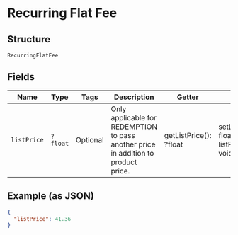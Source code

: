 
# Recurring Flat Fee

## Structure

`RecurringFlatFee`

## Fields

| Name | Type | Tags | Description | Getter | Setter |
|  --- | --- | --- | --- | --- | --- |
| `listPrice` | `?float` | Optional | Only applicable for REDEMPTION to pass another price in addition to product price. | getListPrice(): ?float | setListPrice(?float listPrice): void |

## Example (as JSON)

```json
{
  "listPrice": 41.36
}
```

